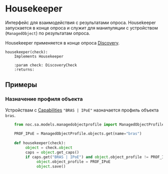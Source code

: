 # Housekeeper

Интерфейс для взаимодействия с результатами опроса. Housekeeper запускается в конце опроса и
служит для манипуляции с устройством (`ManagedObject`) по результатам опроса. 

Housekeeper применяется в конце опроса [Discovery](../discovery-reference/box/hk.md).

 
    housekeeper(check):
        Implements Housekeeper
    
        :param check: DiscoveryCheck 
        :returns: 

## Примеры

### Назначение профиля объекта 

Устройствам с [Capabilities](../caps-reference/index.md) `"BRAS | IPoE"` назначается профиль объекта `bras`.

```python
    from noc.sa.models.managedobjectprofile import ManagedObjectProfile
    
    PROF_IPoE = ManagedObjectProfile.objects.get(name="bras")
    
    def housekeeper(check):
         object = check.object
         caps = object.get_caps()
         if caps.get("BRAS | IPoE") and object.object_profile != PROF_IPoE:
              object.object_profile = PROF_IPoE
              object.save()
```
